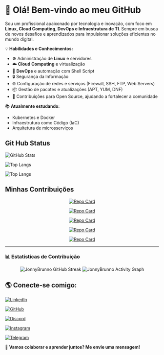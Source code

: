# 👋 Olá! Bem-vindo ao meu GitHub  

Sou um profissional apaixonado por tecnologia e inovação, com foco em **Linux, Cloud Computing, DevOps e Infraestrutura de TI**. Sempre em busca de novos desafios e aprendizados para impulsionar soluções eficientes no mundo digital.  

💡 **Habilidades e Conhecimentos:**  
- ⚙️ Administração de **Linux** e servidores  
- ☁️ **Cloud Computing** e virtualização  
- 🚀 **DevOps** e automação com Shell Script  
- 🔒 Segurança da Informação  
- 🌐 Configuração de redes e serviços (Firewall, SSH, FTP, Web Servers)  
- 📦 Gestão de pacotes e atualizações (APT, YUM, DNF)
- 🌱 Contribuições para Open Source, ajudando a fortalecer a comunidade  

📚 **Atualmente estudando:**  
- Kubernetes e Docker  
- Infraestrutura como Código (IaC)  
- Arquitetura de microsserviços  

## Git Hub Status

![GitHub Stats](https://github-readme-stats.vercel.app/api?username=JonnyBrunno&theme=transparent&bg_color=000&border_color=30A3DC&show_icons=true&icon_color=30A3DC&title_color=E94D5F&text_color=FFF)

![Top Langs](https://github-readme-stats-git-masterrstaa-rickstaa.vercel.app/api/top-langs/?username=JonnyBrunno&bg_color=000&border_color=30A3DC&title_color=E94D5F&text_color=FFF)

![Top Langs](https://github-readme-stats-git-masterrstaa-rickstaa.vercel.app/api/top-langs/?username=JonnyBrunno&layout=compact&bg_color=000&border_color=30A3DC&title_color=E94D5F&text_color=FFF)

## Minhas Contribuições

<div align="center">

[![Repo Card](https://github-readme-stats.vercel.app/api/pin/?username=JonnyBrunno&repo=Cadastro-Web-HTML-CSS&bg_color=0d1117&border_color=30A3DC&show_icons=true&icon_color=30A3DC&title_color=E94D5F&text_color=FFF)](https://github.com/JonnyBrunno/Cadastro-Web-HTML-CSS)

[![Repo Card](https://github-readme-stats.vercel.app/api/pin/?username=JonnyBrunno&repo=dio-lab-open-source_color=0d1117&border_color=30A3DC&show_icons=true&icon_color=30A3DC&title_color=E94D5F&text_color=FFF)](https://github.com/JonnyBrunno/dio-lab-open-source)

[![Repo Card](https://github-readme-stats.vercel.app/api/pin/?username=JonnyBrunno&repo=Docker-&bg_color=0d1117&border_color=30A3DC&show_icons=true&icon_color=30A3DC&title_color=E94D5F&text_color=FFF)](https://github.com/JonnyBrunno/docker)

[![Repo Card](https://github-readme-stats.vercel.app/api/pin/?username=JonnyBrunno&repo=linux-projeto2-iac&bg_color=0d1117&border_color=30A3DC&show_icons=true&icon_color=30A3DC&title_color=E94D5F&text_color=FFF)](https://github.com/JonnyBrunno/linux-projeto2-iac)

[![Repo Card](https://github-readme-stats.vercel.app/api/pin/?username=JonnyBrunno&repo=linux-projeto1-iac&bg_color=0d1117&border_color=30A3DC&show_icons=true&icon_color=30A3DC&title_color=E94D5F&text_color=FFF)](https://github.com/JonnyBrunno/linux-projeto1-iac)

</div>

---

### 📊 Estatísticas de Contribuição

<div align="center">

![JonnyBrunno GitHub Streak](https://streak-stats.demolab.com?user=JonnyBrunno&theme=radical&background=0d1117&border=30A3DC&dates=FFF)
![JonnyBrunno Activity Graph](https://github-readme-activity-graph.vercel.app/graph?username=JonnyBrunno&bg_color=0d1117&color=E94D5F&line=30A3DC&point=FFF&area=true&hide_border=true)

</div>

## 🌎 Conecte-se comigo:  
[![LinkedIn](https://img.shields.io/badge/LinkedIn-0077B5?style=for-the-badge&logo=linkedin&logoColor=white)](https://www.linkedin.com/in/joãobrunomatos/)

[![GitHub](https://img.shields.io/badge/GitHub-100000?style=for-the-badge&logo=github&logoColor=white)](https://github.com/JonnyBrunno)

[![Discord](https://img.shields.io/badge/Discord-7289DA?style=for-the-badge&logo=discord&logoColor=white)](https://discord.com/channels/@jhonnybrunno/)

[![Instagram](https://img.shields.io/badge/-Instagram-%23E4405F?style=for-the-badge&logo=instagram&logoColor=white)](https://www.instagram.com/jonnybrunno/)

[![Telegram](https://img.shields.io/badge/Telegram-000?style=for-the-badge&logo=telegram&logoColor=2CA5E0)](https://t.me/@JonnyBrunno)  




🚀 **Vamos colaborar e aprender juntos? Me envie uma mensagem!**  

